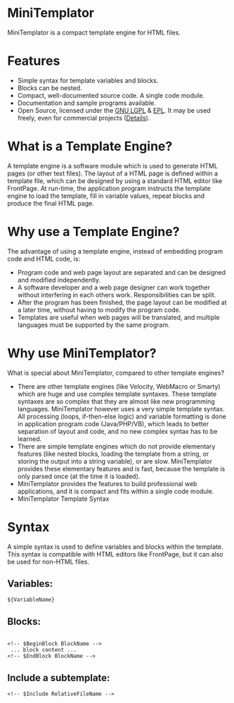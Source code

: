 # MiniTemplator

MiniTemplator is a compact template engine for HTML files.

# Features

* Simple syntax for template variables and blocks.
* Blocks can be nested.
* Compact, well-documented source code. A single code module.
* Documentation and sample programs available.
* Open Source, licensed under the <a href="http://www.gnu.org/licenses/lgpl.html">GNU LGPL</a> & <a href="http://www.eclipse.org/legal">EPL</a>. It may be used freely, even for commercial projects (<a href="http://en.wikipedia.org/wiki/LGPL">Details</a>).

# What is a Template Engine?

A template engine is a software module which is used to generate HTML pages (or other text files). The layout of a HTML page is defined within a template file, which can be designed by using a standard HTML editor like FrontPage. At run-time, the application program instructs the template engine to load the template, fill in variable values, repeat blocks and produce the final HTML page.

# Why use a Template Engine?

The advantage of using a template engine, instead of embedding program code and HTML code, is:

* Program code and web page layout are separated and can be designed and modified independently.
* A software developer and a web page designer can work together without interfering in each others work. Responsibilities can be split.
* After the program has been finished, the page layout can be modified at a later time, without having to modify the program code.
* Templates are useful when web pages will be translated, and multiple languages must be supported by the same program.

# Why use MiniTemplator?

What is special about MiniTemplator, compared to other template engines?

* There are other template engines (like Velocity, WebMacro or Smarty) which are huge and use complex template syntaxes. These template syntaxes are so complex that they are almost like new programming languages. MiniTemplator however uses a very simple template syntax. All processing (loops, if-then-else logic) and variable formatting is done in application program code (Java/PHP/VB), which leads to better separation of layout and code, and no new complex syntax has to be learned.
* There are simple template engines which do not provide elementary features (like nested blocks, loading the template from a string, or storing the output into a string variable), or are slow. MiniTemplator provides these elementary features and is fast, because the template is only parsed once (at the time it is loaded).
* MiniTemplator provides the features to build professional web applications, and it is compact and fits within a single code module.
* MiniTemplator Template Syntax

# Syntax

A simple syntax is used to define variables and blocks within the template. This syntax is compatible with HTML editors like FrontPage, but it can also be used for non-HTML files.

## Variables:
<pre><code>${VariableName}</code></pre>

## Blocks:
<pre><code>
&lt;!-- $BeginBlock BlockName --&gt;
 ... block content ...
&lt;!-- $EndBlock BlockName --&gt;
</code></pre>

## Include a subtemplate:
<pre><code>&lt;!-- $Include RelativeFileName --&gt;</code></pre>

